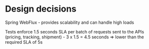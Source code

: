 # Design decisions

Spring WebFlux - provides scalability and can handle high loads

[//]: # (TODO review)
Tests enforce 1.5 seconds SLA per batch of requests sent to the APIs (pricing, tracking, shipment) - 3 x 1.5 = 4.5 seconds => lower than the required SLA of 5s

